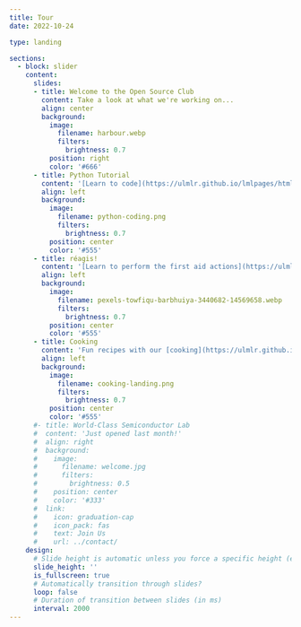 ```yaml
---
title: Tour
date: 2022-10-24

type: landing

sections:
  - block: slider
    content:
      slides:
      - title: Welcome to the Open Source Club
        content: Take a look at what we're working on...
        align: center
        background:
          image:
            filename: harbour.webp
            filters:
              brightness: 0.7
          position: right
          color: '#666'
      - title: Python Tutorial
        content: '[Learn to code](https://ulmlr.github.io/lmlpages/html/IntroToPython/tutorial/Installation_0.html) in Python.'
        align: left
        background:
          image:
            filename: python-coding.png
            filters:
              brightness: 0.7
          position: center
          color: '#555'  
      - title: réagis!
        content: '[Learn to perform the first aid actions](https://ulmlr.github.io/ulmlr/html/first-response.html#/) that save lives in case of cardiac arrest.'
        align: left
        background:
          image:
            filename: pexels-towfiqu-barbhuiya-3440682-14569658.webp
            filters:
              brightness: 0.7
          position: center
          color: '#555'
      - title: Cooking
        content: 'Fun recipes with our [cooking](https://ulmlr.github.io/lmlpages/publication/cooking/) pages.'
        align: left
        background:
          image:
            filename: cooking-landing.png
            filters:
              brightness: 0.7
          position: center
          color: '#555'            
      #- title: World-Class Semiconductor Lab
      #  content: 'Just opened last month!'
      #  align: right
      #  background:
      #    image:
      #      filename: welcome.jpg
      #      filters:
      #        brightness: 0.5
      #    position: center
      #    color: '#333'
      #  link:
      #    icon: graduation-cap
      #    icon_pack: fas
      #    text: Join Us
      #    url: ../contact/
    design:
      # Slide height is automatic unless you force a specific height (e.g. '400px')
      slide_height: ''
      is_fullscreen: true
      # Automatically transition through slides?
      loop: false
      # Duration of transition between slides (in ms)
      interval: 2000
---
```

